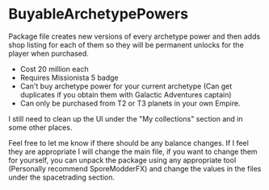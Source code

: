 # BuyableArchetypePowers

 Package file creates new versions of every archetype power and then adds shop listing for each of them so they will be permanent unlocks for the player when purchased.

- Cost 20 million each
- Requires Missionista 5 badge
- Can't buy archetype power for your current archetype (Can get duplicates if you obtain them with Galactic Adventures captain)
- Can only be purchased from T2 or T3 planets in your own Empire.

I still need to clean up the UI under the "My collections" section and in some other places.

Feel free to let me know if there should be any balance changes. If I feel they are appropriate I will change the main file, if you want to change them for yourself, you can unpack the package using any appropriate tool (Personally recommend SporeModderFX) and change the values in the files under the spacetrading section.
